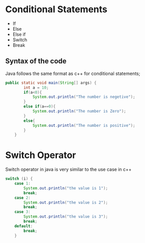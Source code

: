 # Conditional Statements
- If
- Else
- Else if
- Switch
- Break

## Syntax of the code
Java follows the same format as c++ for conditional statements;
```java
public static void main(String[] args) {
        int a = 10;
        if(a<0){
            System.out.println("The number is negetive");
        }
        else if(a==0){
            System.out.println("The number is Zero");
        }
        else{
            System.out.println("The number is positive");
        }
    }
```

# Switch Operator
Switch operator in java is very similar to the use case in c++

```java
switch (i) {
    case 1:
        System.out.println("the value is 1");
        break;
    case 2:
        System.out.println("the value is 2");
        break;
    case 3:
        System.out.println("the value is 3");
        break;
    default:
        break;
    }
```

